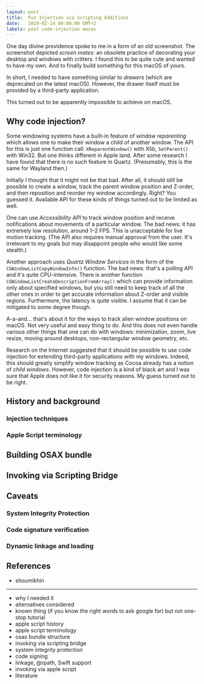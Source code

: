 ```yaml
---
layout: post
title:  Fun Injection via Scripting Additions
date:   2019-02-14 00:00:00 GMT+2
labels: post code-injection macos
---
```


One day divine providence spoke to me in a form of an old screenshot.
The screenshot depicted _screen mates:_
an obsolete practice of decorating your desktop and windows with critters.
I found this to be quite cute and wanted to have my own.
And to finally build something for this macOS of yours.

<!-- Maybe put an eye-catch here: that screenshot or yours. -->

In short,
I needed to have something similar to _drawers_
(which are deprecated on the latest macOS).
However, the drawer itself must be provided by a third-party application.

This turned out to be apparently impossible to achieve on macOS.

<!-- - - 8< - - cut here - - 8< - - -->

## Why code injection?

Some windowing systems have a built-in feature of _window reparenting_
which allows one to make their window a child of another window.
The API for this is just one function call:
`XReparentWindow()` with Xlib,
`SetParent()` with Win32.
But one thinks different in Apple land.
After some research I have found that there is no such feature in Quartz.
(Presumably, this is the same for Wayland then.)

Initially I thought that it might not be that bad.
After all, it should still be possible to create a window,
track the parent window position and Z-order,
and then reposition and reorder my window accordingly.
Right?
You guessed it.
Available API for these kinds of things turned out to be limited as well.

One can use _Accessibility API_ to track window position
and receive notifications about movements of a particular window.
The bad news:
it has extremely low resolution, around 1–2 FPS.
This is unacceptable for live motion tracking.
(The API also requires manual approval from the user.
It's irrelevant to my goals
but may disappoint people who would like some stealth.)

Another approach uses _Quartz Window Services_
in the form of the `CGWindowListCopyWindowInfo()` function.
The bad news:
that's a polling API and it's quite CPU-intensive.
There is another function `CGWindowListCreateDescriptionFromArray()`
which can provide information only about specified windows,
but you still need to keep track of all the other ones
in order to get accurate information about Z-order
and visible regions.
Furthermore,
the latency is quite visible.
I assume that it can be mitigated to some degree though.

A-a-and... that's about it
for the ways to track alien window positions on macOS.
Not very useful and easy thing to do.
And this does not even handle various other things
that one can do with windows:
minimization,
zoom,
live resize,
moving around desktops,
non-rectangular window geometry,
etc.

Research on the Internet suggested that
it should be possible to use code injection
for extending third-party applications with my windows.
Indeed, this should greatly simplify window tracking
as Cocoa already has a notion of _child windows_.
However, code injection is a kind of black art
and I was sure that Apple does not like it for security reasons.
My guess turned out to be right.

## History and background

### Injection techniques

### Apple Script terminology

## Building OSAX bundle

## Invoking via Scripting Bridge

## Caveats

### System Integrity Protection

### Code signature verification

### Dynamic linkage and loading

## References

- shoumikhin

<hr/>

- why I needed it
- alternatives considered
- known thing (if you know the right words to ask google for)
  but not one-stop tutorial
- apple script history
- apple script terminology
- osax bundle structure
- invoking via scripting bridge
- system integrity protection
- code signing
- linkage, @rpath, Swift support
- invoking via apple script
- literature

